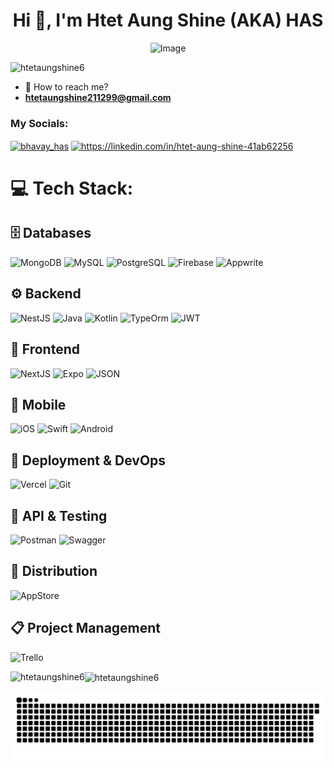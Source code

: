 <h1 align="center">Hi 🫡, I'm Htet Aung Shine (AKA) HAS</h1>

<div align="center">
  <img width="1536" height="700" alt="Image" src="https://github.com/user-attachments/assets/cacda0e4-d6cb-4341-a850-ec9a1d2332ad" />
</div>

<p align="left"> <img src="https://komarev.com/ghpvc/?username=htetaungshine6&label=Profile%20views&color=0e75b6&style=flat" alt="htetaungshine6" /> </p>

- 📲 How to reach me?
- **htetaungshine211299@gmail.com**

<h3 align="left">My Socials:</h3>
<p align="left">
<a href="https://instagram.com/bhavay_has" target="blank"><img align="center" src="https://raw.githubusercontent.com/rahuldkjain/github-profile-readme-generator/master/src/images/icons/Social/instagram.svg" alt="bhavay_has" height="30" width="40" /></a>
<a href="https://linkedin.com/in/htet-aung-shine-41ab62256" target="blank"><img align="center" src="https://raw.githubusercontent.com/rahuldkjain/github-profile-readme-generator/master/src/images/icons/Social/linked-in-alt.svg" alt="https://linkedin.com/in/htet-aung-shine-41ab62256" height="30" width="40" /></a>
</p>

# 💻 Tech Stack:
## 🗄️ Databases
![MongoDB](https://img.shields.io/badge/MongoDB-4EA94B?style=for-the-badge&logo=mongodb&logoColor=white)
![MySQL](https://img.shields.io/badge/MySQL-005C84?style=for-the-badge&logo=mysql&logoColor=white)
![PostgreSQL](https://img.shields.io/badge/PostgreSQL-316192?style=for-the-badge&logo=postgresql&logoColor=white)
![Firebase](https://img.shields.io/badge/firebase-ffca28?style=for-the-badge&logo=firebase&logoColor=black)
![Appwrite](https://img.shields.io/badge/Appwrite-F02E65?style=for-the-badge&logo=Appwrite&logoColor=black)

## ⚙️ Backend
![NestJS](https://img.shields.io/badge/nestjs-E0234E?style=for-the-badge&logo=nestjs&logoColor=white)
![Java](https://img.shields.io/badge/Java-ED8B00?style=for-the-badge&logo=openjdk&logoColor=white)
![Kotlin](https://img.shields.io/badge/Kotlin-B125EA?style=for-the-badge&logo=kotlin&logoColor=white)
![TypeOrm](https://img.shields.io/badge/typeorm-FE0803?style=for-the-badge&logo=typeorm&logoColor=white)
![JWT](https://img.shields.io/badge/JWT-000000?style=for-the-badge&logo=JSON%20web%20tokens&logoColor=white)

## 🎨 Frontend
![NextJS](https://img.shields.io/badge/next%20js-000000?style=for-the-badge&logo=nextdotjs&logoColor=white)
![Expo](https://img.shields.io/badge/Expo-1B1F23?style=for-the-badge&logo=expo&logoColor=white)
![JSON](https://img.shields.io/badge/json-5E5C5C?style=for-the-badge&logo=json&logoColor=white)

## 📱 Mobile
![iOS](https://img.shields.io/badge/iOS-000000?style=for-the-badge&logo=ios&logoColor=white)
![Swift](https://img.shields.io/badge/Swift-FA7343?style=for-the-badge&logo=swift&logoColor=white)
![Android](https://img.shields.io/badge/Android-3DDC84?style=for-the-badge&logo=android&logoColor=white)

## 🚀 Deployment & DevOps
![Vercel](https://img.shields.io/badge/Vercel-000000?style=for-the-badge&logo=vercel&logoColor=white)
![Git](https://img.shields.io/badge/GIT-E44C30?style=for-the-badge&logo=git&logoColor=white)

## 🧪 API & Testing
![Postman](https://img.shields.io/badge/Postman-FF6C37?style=for-the-badge&logo=Postman&logoColor=white)
![Swagger](https://img.shields.io/badge/Swagger-85EA2D?style=for-the-badge&logo=Swagger&logoColor=white)

## 🛒 Distribution
![AppStore](https://img.shields.io/badge/App_Store-0D96F6?style=for-the-badge&logo=app-store&logoColor=white)

## 📋 Project Management
![Trello](https://img.shields.io/badge/Trello-0052CC?style=for-the-badge&logo=trello&logoColor=white)

<div>
  <p><img align="left" src="https://github-readme-stats.vercel.app/api/top-langs?username=htetaungshine6&show_icons=true&locale=en&layout=compact" alt="htetaungshine6" /></p>

 <p><img align="center" src="https://github-readme-streak-stats.herokuapp.com/?user=htetaungshine6&" alt="htetaungshine6" /></p>
</div>

<picture>
  <source media="(prefers-color-scheme: dark)" srcset="https://raw.githubusercontent.com/HtetAungShine6/HtetAungShine6/output/github-snake-dark.svg" />
  <source media="(prefers-color-scheme: light)" srcset="https://raw.githubusercontent.com/HtetAungShine6/HtetAungShine6/output/github-snake.svg" />
  <img alt="github-snake" src="https://raw.githubusercontent.com/HtetAungShine6/HtetAungShine6/output/github-snake.svg" />
</picture>
